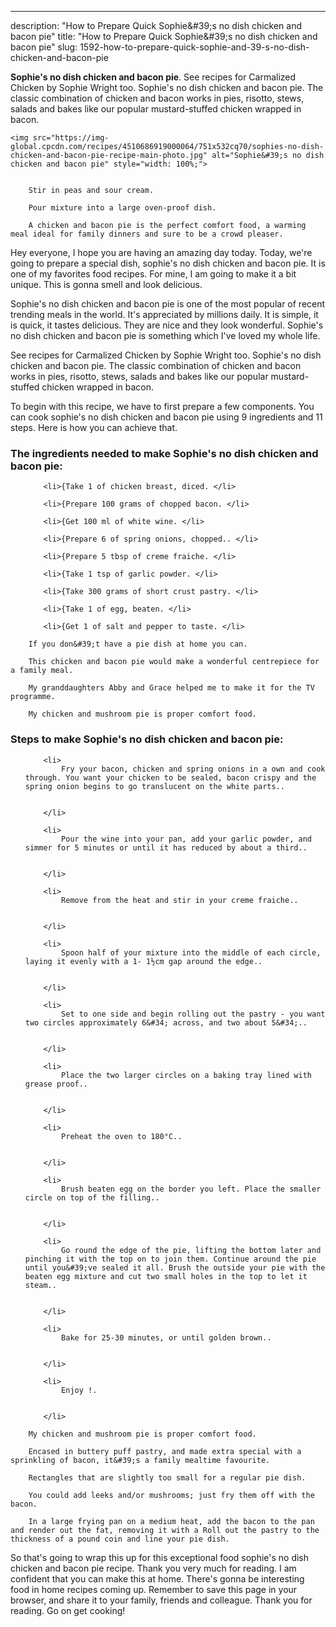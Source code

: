 ---
description: "How to Prepare Quick Sophie&amp;#39;s no dish chicken and bacon pie"
title: "How to Prepare Quick Sophie&amp;#39;s no dish chicken and bacon pie"
slug: 1592-how-to-prepare-quick-sophie-and-39-s-no-dish-chicken-and-bacon-pie

<p>
	<strong>Sophie&#39;s no dish chicken and bacon pie</strong>. 
	See recipes for Carmalized Chicken by Sophie Wright too. Sophie&#39;s no dish chicken and bacon pie. The classic combination of chicken and bacon works in pies, risotto, stews, salads and bakes like our popular mustard-stuffed chicken wrapped in bacon.
</p>
<p>
	
	<img src="https://img-global.cpcdn.com/recipes/4510686919000064/751x532cq70/sophies-no-dish-chicken-and-bacon-pie-recipe-main-photo.jpg" alt="Sophie&#39;s no dish chicken and bacon pie" style="width: 100%;">
	
	
		Stir in peas and sour cream.
	
		Pour mixture into a large oven-proof dish.
	
		A chicken and bacon pie is the perfect comfort food, a warming meal ideal for family dinners and sure to be a crowd pleaser.
	
</p>
<p>
	Hey everyone, I hope you are having an amazing day today. Today, we're going to prepare a special dish, sophie&#39;s no dish chicken and bacon pie. It is one of my favorites food recipes. For mine, I am going to make it a bit unique. This is gonna smell and look delicious.
</p>
	
<p>
	Sophie&#39;s no dish chicken and bacon pie is one of the most popular of recent trending meals in the world. It's appreciated by millions daily. It is simple, it is quick, it tastes delicious. They are nice and they look wonderful. Sophie&#39;s no dish chicken and bacon pie is something which I've loved my whole life.
</p>
<p>
	See recipes for Carmalized Chicken by Sophie Wright too. Sophie&#39;s no dish chicken and bacon pie. The classic combination of chicken and bacon works in pies, risotto, stews, salads and bakes like our popular mustard-stuffed chicken wrapped in bacon.
</p>

<p>
To begin with this recipe, we have to first prepare a few components. You can cook sophie&#39;s no dish chicken and bacon pie using 9 ingredients and 11 steps. Here is how you can achieve that.
</p>

<h3>The ingredients needed to make Sophie&#39;s no dish chicken and bacon pie:</h3>

<ol>
	
		<li>{Take 1 of chicken breast, diced. </li>
	
		<li>{Prepare 100 grams of chopped bacon. </li>
	
		<li>{Get 100 ml of white wine. </li>
	
		<li>{Prepare 6 of spring onions, chopped.. </li>
	
		<li>{Prepare 5 tbsp of creme fraiche. </li>
	
		<li>{Take 1 tsp of garlic powder. </li>
	
		<li>{Take 300 grams of short crust pastry. </li>
	
		<li>{Take 1 of egg, beaten. </li>
	
		<li>{Get 1 of salt and pepper to taste. </li>
	
</ol>
<p>
	
		If you don&#39;t have a pie dish at home you can.
	
		This chicken and bacon pie would make a wonderful centrepiece for a family meal.
	
		My granddaughters Abby and Grace helped me to make it for the TV programme.
	
		My chicken and mushroom pie is proper comfort food.
	
</p>

<h3>Steps to make Sophie&#39;s no dish chicken and bacon pie:</h3>

<ol>
	
		<li>
			Fry your bacon, chicken and spring onions in a own and cook through. You want your chicken to be sealed, bacon crispy and the spring onion begins to go translucent on the white parts..
			
			
		</li>
	
		<li>
			Pour the wine into your pan, add your garlic powder, and simmer for 5 minutes or until it has reduced by about a third..
			
			
		</li>
	
		<li>
			Remove from the heat and stir in your creme fraiche..
			
			
		</li>
	
		<li>
			Spoon half of your mixture into the middle of each circle, laying it evenly with a 1- 1½cm gap around the edge..
			
			
		</li>
	
		<li>
			Set to one side and begin rolling out the pastry - you want two circles approximately 6&#34; across, and two about 5&#34;..
			
			
		</li>
	
		<li>
			Place the two larger circles on a baking tray lined with grease proof..
			
			
		</li>
	
		<li>
			Preheat the oven to 180°C..
			
			
		</li>
	
		<li>
			Brush beaten egg on the border you left. Place the smaller circle on top of the filling..
			
			
		</li>
	
		<li>
			Go round the edge of the pie, lifting the bottom later and pinching it with the top on to join them. Continue around the pie until you&#39;ve sealed it all. Brush the outside your pie with the beaten egg mixture and cut two small holes in the top to let it steam..
			
			
		</li>
	
		<li>
			Bake for 25-30 minutes, or until golden brown..
			
			
		</li>
	
		<li>
			Enjoy !.
			
			
		</li>
	
</ol>

<p>
	
		My chicken and mushroom pie is proper comfort food.
	
		Encased in buttery puff pastry, and made extra special with a sprinkling of bacon, it&#39;s a family mealtime favourite.
	
		Rectangles that are slightly too small for a regular pie dish.
	
		You could add leeks and/or mushrooms; just fry them off with the bacon.
	
		In a large frying pan on a medium heat, add the bacon to the pan and render out the fat, removing it with a Roll out the pastry to the thickness of a pound coin and line your pie dish.
	
</p>

<p>
	So that's going to wrap this up for this exceptional food sophie&#39;s no dish chicken and bacon pie recipe. Thank you very much for reading. I am confident that you can make this at home. There's gonna be interesting food in home recipes coming up. Remember to save this page in your browser, and share it to your family, friends and colleague. Thank you for reading. Go on get cooking!
</p>
